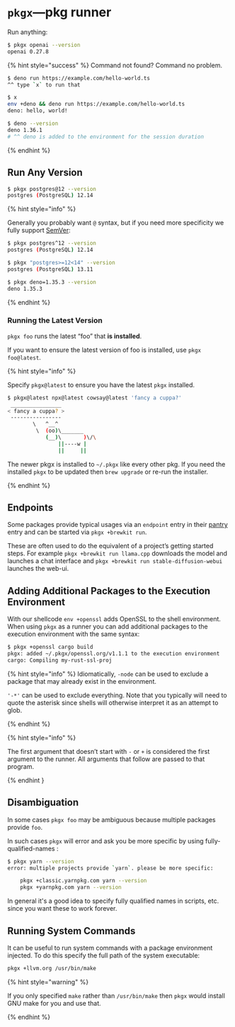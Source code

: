 # `pkgx`—pkg runner

Run anything:

```sh
$ pkgx openai --version
openai 0.27.8
```

{% hint style="success" %}
Command not found? Command no problem.

```sh
$ deno run https://example.com/hello-world.ts
^^ type `x` to run that

$ x
env +deno && deno run https://example.com/hello-world.ts
deno: hello, world!

$ deno --version
deno 1.36.1
# ^^ deno is added to the environment for the session duration
```

{% endhint %}


## Run Any Version

```sh
$ pkgx postgres@12 --version
postgres (PostgreSQL) 12.14
```

{% hint style="info" %}

Generally you probably want `@` syntax, but if you need more specificity we
fully support [SemVer]:

```sh
$ pkgx postgres^12 --version
postgres (PostgreSQL) 12.14

$ pkgx "postgres>=12<14" --version
postgres (PostgreSQL) 13.11

$ pkgx deno=1.35.3 --version
deno 1.35.3
```

{% endhint %}

### Running the Latest Version

`pkgx foo` runs the latest “foo” that **is installed**.

If you want to ensure the latest version of foo is installed, use
`pkgx foo@latest`.

{% hint style="info" %}

Specify `pkgx@latest` to ensure you have the latest `pkgx` installed.

```sh
$ pkgx@latest npx@latest cowsay@latest 'fancy a cuppa?'
 ________________
< fancy a cuppa? >
 ----------------
        \   ^__^
         \  (oo)\_______
            (__)\       )\/\
                ||----w |
                ||     ||
```

The newer pkgx is installed to `~/.pkgx` like every other pkg. If you need
the installed `pkgx` to be updated then `brew upgrade` or re-run the
installer.

{% endhint %}


## Endpoints

Some packages provide typical usages via an `endpoint` entry in their [pantry]
entry and can be started via `pkgx +brewkit run`.

These are often used to do the equivalent of a project’s getting
started steps. For example `pkgx +brewkit run llama.cpp` downloads the model and launches a
chat interface and `pkgx +brewkit run stable-diffusion-webui` launches the web-ui.


## Adding Additional Packages to the Execution Environment

With our shellcode `env +openssl` adds OpenSSL to the shell environment.
When using `pkgx` as a runner you can add additional packages to the execution
environment with the same syntax:

```sh
$ pkgx +openssl cargo build
pkgx: added ~/.pkgx/openssl.org/v1.1.1 to the execution environment
cargo: Compiling my-rust-ssl-proj
```

{% hint style="info" %}
Idiomatically, `-node` can be used to exclude a package that may already
exist in the environment.

`'-*'` can be used to exclude everything. Note that you typically will need
to quote the asterisk since shells will otherwise interpret it as an attempt
to glob.

{% endhint %}

{% hint style="info" %}

The first argument that doesn’t start with `-` or `+` is considered the
first argument to the runner. All arguments that follow are passed to that
program.

{% endhint }


## Disambiguation

In some cases `pkgx foo` may be ambiguous because multiple packages provide
`foo`.

In such cases `pkgx` will error and ask you be more specific by using
fully-qualified-names :

```sh
$ pkgx yarn --version
error: multiple projects provide `yarn`. please be more specific:

    pkgx +classic.yarnpkg.com yarn --version
    pkgx +yarnpkg.com yarn --version
```

In general it's a good idea to specify fully qualified names in
scripts, etc. since you want these to work forever.


## Running System Commands

It can be useful to run system commands with a package environment injected.
To do this specify the full path of the system executable:

```sh
pkgx +llvm.org /usr/bin/make
```

{% hint style="warning" %}

If you only specified `make` rather than `/usr/bin/make` then `pkgx` would
install GNU make for you and use that.

{% endhint %}


[SemVer]: https://devhints.io/semver
[pantry]: pantry.md
